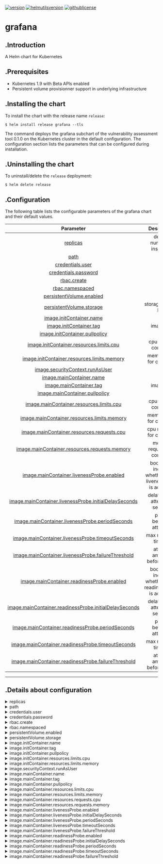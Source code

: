 
[![version](https://img.shields.io/badge/version-0.1.0-brightgreen.svg)](https://shields.io/)  [![helmutilsversion](https://img.shields.io/badge/helmutilsversion-0.1.2-orange.svg)](https://shields.io/)  [![githublicense](https://img.shields.io/badge/license-Apache_2.0-blue.svg)](https://shields.io/)

# grafana

## .Introduction
A Helm chart for Kubernetes

## .Prerequisites
- Kubernetes 1.9 with Beta APIs enabled
- Persistent volume provisionner support in underlying infrastructure

## .Installing the chart
To install the chart with the release name `release`:
```console
$ helm install release grafana --tls
```

The command deploys the grafana subchart of the vulnerability assessment tool 0.1.0
on the Kubernetes cluster in the default configuration. The configuration section lists
the parameters that can be configured during installation.

## .Uninstalling the chart
To uninstall/delete the `release` deployment:
```console
$ helm delete release
```

## .Configuration
The following table lists the configurable parameters of the grafana chart and their default values.


| Parameter  |	Description  |	Default |
|:----------:|:-------------:|:--------:|
| <a href='#0'>replicas</a> | desired number of instances | `1` |
| <a href='#1'>path</a> |  | `/monitoring/grafana` |
| <a href='#2'>credentials.user</a> |  | `vulas` |
| <a href='#3'>credentials.password</a> |  | `vulas` |
| <a href='#4'>rbac.create</a> |  | `True` |
| <a href='#5'>rbac.namespaced</a> |  | `False` |
| <a href='#6'>persistentVolume.enabled</a> |  | `True` |
| <a href='#7'>persistentVolume.storage</a> | storage size for PVC | `1Gi` |
| <a href='#8'>image.initContainer.name</a> |  | `busybox` |
| <a href='#9'>image.initContainer.tag</a> | image tag | `1.31.0` |
| <a href='#10'>image.initContainer.pullpolicy</a> |  | `IfNotPresent` |
| <a href='#11'>image.initContainer.resources.limits.cpu</a> | cpu limit for container | `50m` |
| <a href='#12'>image.initContainer.resources.limits.memory</a> | memory limit for container | `100Mi` |
| <a href='#13'>image.securityContext.runAsUser</a> | UID | `12000` |
| <a href='#14'>image.mainContainer.name</a> |  | `grafana/grafana` |
| <a href='#15'>image.mainContainer.tag</a> | image tag | `master` |
| <a href='#16'>image.mainContainer.pullpolicy</a> |  | `IfNotPresent` |
| <a href='#17'>image.mainContainer.resources.limits.cpu</a> | cpu limit for container | `100m` |
| <a href='#18'>image.mainContainer.resources.limits.memory</a> | memory limit for container | `128Mi` |
| <a href='#19'>image.mainContainer.resources.requests.cpu</a> | cpu requests for container | `100m` |
| <a href='#20'>image.mainContainer.resources.requests.memory</a> | memory requests for container | `128Mi` |
| <a href='#21'>image.mainContainer.livenessProbe.enabled</a> | boolean to indicate whether or not livenessProbe is activated | `False` |
| <a href='#22'>image.mainContainer.livenessProbe.initialDelaySeconds</a> | delay before attempt in seconds | `5` |
| <a href='#23'>image.mainContainer.livenessProbe.periodSeconds</a> | period between attempts | `30` |
| <a href='#24'>image.mainContainer.livenessProbe.timeoutSeconds</a> | max response timeout | `5` |
| <a href='#25'>image.mainContainer.livenessProbe.failureThreshold</a> | attempt amounts before failure | `5` |
| <a href='#26'>image.mainContainer.readinessProbe.enabled</a> | boolean to indicate whether or not readinessProbe is activated | `False` |
| <a href='#27'>image.mainContainer.readinessProbe.initialDelaySeconds</a> | delay before attempt in seconds | `5` |
| <a href='#28'>image.mainContainer.readinessProbe.periodSeconds</a> | period between attempts | `30` |
| <a href='#29'>image.mainContainer.readinessProbe.timeoutSeconds</a> | max response timeout | `5` |
| <a href='#30'>image.mainContainer.readinessProbe.failureThreshold</a> | attempt amounts before failure | `5` |

---
## .Details about configuration
<details closed><summary><a id='0'>replicas</a></summary>

        - description: desired number of instances
        - default: 1
<a href="#configuration" style="color:grey">Back to configurations</a>
</details>
        
<details closed><summary><a id='1'>path</a></summary>

        - description: 
        - default: /monitoring/grafana
<a href="#configuration" style="color:grey">Back to configurations</a>
</details>
        
<details closed><summary><a id='2'>credentials.user</a></summary>

        - description: 
        - default: vulas
<a href="#configuration" style="color:grey">Back to configurations</a>
</details>
        
<details closed><summary><a id='3'>credentials.password</a></summary>

        - description: 
        - default: vulas
<a href="#configuration" style="color:grey">Back to configurations</a>
</details>
        
<details closed><summary><a id='4'>rbac.create</a></summary>

        - description: 
        - default: True
<a href="#configuration" style="color:grey">Back to configurations</a>
</details>
        
<details closed><summary><a id='5'>rbac.namespaced</a></summary>

        - description: 
        - default: False
<a href="#configuration" style="color:grey">Back to configurations</a>
</details>
        
<details closed><summary><a id='6'>persistentVolume.enabled</a></summary>

        - description: 
        - default: True
<a href="#configuration" style="color:grey">Back to configurations</a>
</details>
        
<details closed><summary><a id='7'>persistentVolume.storage</a></summary>

        - description: storage size for PVC
        - default: 1Gi
<a href="#configuration" style="color:grey">Back to configurations</a>
</details>
        
<details closed><summary><a id='8'>image.initContainer.name</a></summary>

        - description: 
        - default: busybox
<a href="#configuration" style="color:grey">Back to configurations</a>
</details>
        
<details closed><summary><a id='9'>image.initContainer.tag</a></summary>

        - description: image tag
        - default: 1.31.0
<a href="#configuration" style="color:grey">Back to configurations</a>
</details>
        
<details closed><summary><a id='10'>image.initContainer.pullpolicy</a></summary>

        - description: 
        - default: IfNotPresent
<a href="#configuration" style="color:grey">Back to configurations</a>
</details>
        
<details closed><summary><a id='11'>image.initContainer.resources.limits.cpu</a></summary>

        - description: cpu limit for container
        - default: 50m
<a href="#configuration" style="color:grey">Back to configurations</a>
</details>
        
<details closed><summary><a id='12'>image.initContainer.resources.limits.memory</a></summary>

        - description: memory limit for container
        - default: 100Mi
<a href="#configuration" style="color:grey">Back to configurations</a>
</details>
        
<details closed><summary><a id='13'>image.securityContext.runAsUser</a></summary>

        - description: UID
        - default: 12000
<a href="#configuration" style="color:grey">Back to configurations</a>
</details>
        
<details closed><summary><a id='14'>image.mainContainer.name</a></summary>

        - description: 
        - default: grafana/grafana
<a href="#configuration" style="color:grey">Back to configurations</a>
</details>
        
<details closed><summary><a id='15'>image.mainContainer.tag</a></summary>

        - description: image tag
        - default: master
<a href="#configuration" style="color:grey">Back to configurations</a>
</details>
        
<details closed><summary><a id='16'>image.mainContainer.pullpolicy</a></summary>

        - description: 
        - default: IfNotPresent
<a href="#configuration" style="color:grey">Back to configurations</a>
</details>
        
<details closed><summary><a id='17'>image.mainContainer.resources.limits.cpu</a></summary>

        - description: cpu limit for container
        - default: 100m
<a href="#configuration" style="color:grey">Back to configurations</a>
</details>
        
<details closed><summary><a id='18'>image.mainContainer.resources.limits.memory</a></summary>

        - description: memory limit for container
        - default: 128Mi
<a href="#configuration" style="color:grey">Back to configurations</a>
</details>
        
<details closed><summary><a id='19'>image.mainContainer.resources.requests.cpu</a></summary>

        - description: cpu requests for container
        - default: 100m
<a href="#configuration" style="color:grey">Back to configurations</a>
</details>
        
<details closed><summary><a id='20'>image.mainContainer.resources.requests.memory</a></summary>

        - description: memory requests for container
        - default: 128Mi
<a href="#configuration" style="color:grey">Back to configurations</a>
</details>
        
<details closed><summary><a id='21'>image.mainContainer.livenessProbe.enabled</a></summary>

        - description: boolean to indicate whether or not livenessProbe is activated
        - default: False
<a href="#configuration" style="color:grey">Back to configurations</a>
</details>
        
<details closed><summary><a id='22'>image.mainContainer.livenessProbe.initialDelaySeconds</a></summary>

        - description: delay before attempt in seconds
        - default: 5
<a href="#configuration" style="color:grey">Back to configurations</a>
</details>
        
<details closed><summary><a id='23'>image.mainContainer.livenessProbe.periodSeconds</a></summary>

        - description: period between attempts
        - default: 30
<a href="#configuration" style="color:grey">Back to configurations</a>
</details>
        
<details closed><summary><a id='24'>image.mainContainer.livenessProbe.timeoutSeconds</a></summary>

        - description: max response timeout
        - default: 5
<a href="#configuration" style="color:grey">Back to configurations</a>
</details>
        
<details closed><summary><a id='25'>image.mainContainer.livenessProbe.failureThreshold</a></summary>

        - description: attempt amounts before failure
        - default: 5
<a href="#configuration" style="color:grey">Back to configurations</a>
</details>
        
<details closed><summary><a id='26'>image.mainContainer.readinessProbe.enabled</a></summary>

        - description: boolean to indicate whether or not readinessProbe is activated
        - default: False
<a href="#configuration" style="color:grey">Back to configurations</a>
</details>
        
<details closed><summary><a id='27'>image.mainContainer.readinessProbe.initialDelaySeconds</a></summary>

        - description: delay before attempt in seconds
        - default: 5
<a href="#configuration" style="color:grey">Back to configurations</a>
</details>
        
<details closed><summary><a id='28'>image.mainContainer.readinessProbe.periodSeconds</a></summary>

        - description: period between attempts
        - default: 30
<a href="#configuration" style="color:grey">Back to configurations</a>
</details>
        
<details closed><summary><a id='29'>image.mainContainer.readinessProbe.timeoutSeconds</a></summary>

        - description: max response timeout
        - default: 5
<a href="#configuration" style="color:grey">Back to configurations</a>
</details>
        
<details closed><summary><a id='30'>image.mainContainer.readinessProbe.failureThreshold</a></summary>

        - description: attempt amounts before failure
        - default: 5
<a href="#configuration" style="color:grey">Back to configurations</a>
</details>
        